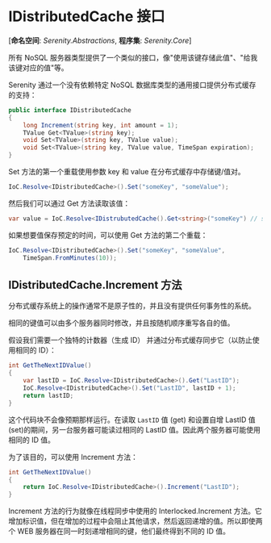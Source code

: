 # IDistributedCache 接口

[**命名空间**: *Serenity.Abstractions*, **程序集**: *Serenity.Core*]

所有 NoSQL 服务器类型提供了一个类似的接口，像"使用该键存储此值"、"给我该键对应的值"等。

Serenity 通过一个没有依赖特定 NoSQL 数据库类型的通用接口提供分布式缓存的支持：

```cs
public interface IDistributedCache
{
    long Increment(string key, int amount = 1);
    TValue Get<TValue>(string key);
    void Set<TValue>(string key, TValue value);
    void Set<TValue>(string key, TValue value, TimeSpan expiration);
}
```


Set 方法的第一个重载使用参数 key 和 value 在分布式缓存中存储键/值对。

```cs
IoC.Resolve<IDistributedCache>().Set("someKey", "someValue");
```

然后我们可以通过 Get 方法读取该值：

```cs
var value = IoC.Resolve<IDistrubutedCache().Get<string>("someKey") // someValue
```

如果想要值保存预定的时间，可以使用 Get 方法的第二个重载：

```cs
IoC.Resolve<IDistributedCache>().Set("someKey", "someValue",
    TimeSpan.FromMinutes(10));
```

## IDistributedCache.Increment 方法

分布式缓存系统上的操作通常不是原子性的，并且没有提供任何事务性的系统。

相同的键值可以由多个服务器同时修改，并且按随机顺序重写各自的值。

假设我们需要一个独特的计数器（生成 ID） 并通过分布式缓存同步它（以防止使用相同的 ID）：

```cs
int GetTheNextIDValue()
{
    var lastID = IoC.Resolve<IDistributedCache>().Get("LastID");
    IoC.Resolve<IDistributedCache>().Set("LastID", lastID + 1);
    return lastID;
}
```

这个代码块不会像预期那样运行。在读取 `LastID` 值 (get) 和设置自增 LastID 值(set)的期间，另一台服务器可能读过相同的 LastID 值。因此两个服务器可能使用相同的 ID 值。

为了该目的，可以使用 Increment 方法：

```cs
int GetTheNextIDValue()
{
    return IoC.Resolve<IDistributedCache>().Increment("LastID");
}
```

 Increment 方法的行为就像在线程同步中使用的 Interlocked.Increment 方法。它增加标识值，但在增加的过程中会阻止其他请求，然后返回递增的值。所以即使两个 WEB 服务器在同一时刻递增相同的键，他们最终得到不同的 ID 值。

